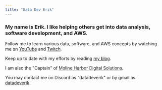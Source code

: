 ```yaml
---
title: "Data Dev Erik"
---
```


### My name is Erik. I like helping others get into data analysis, software development, and AWS.

Follow me to learn various data, software, and AWS concepts by watching me on [YouTube](https://www.youtube.com/channel/UCkWlNrTU1a8t7lKCkqesn9A) and [Twitch](https://www.twitch.tv/datadeverik).

Keep up to date with my efforts by reading [my blog](https://blog.datadeverik.com/newsletter).

I am also the "Captain" of [Moline Harbor Digital Solutions](https://www.molineharbor.com).

You may contact me on Discord as "datadeverik" or by gmail as [datadeverik](mailto:datadeverik@gmail.com).
